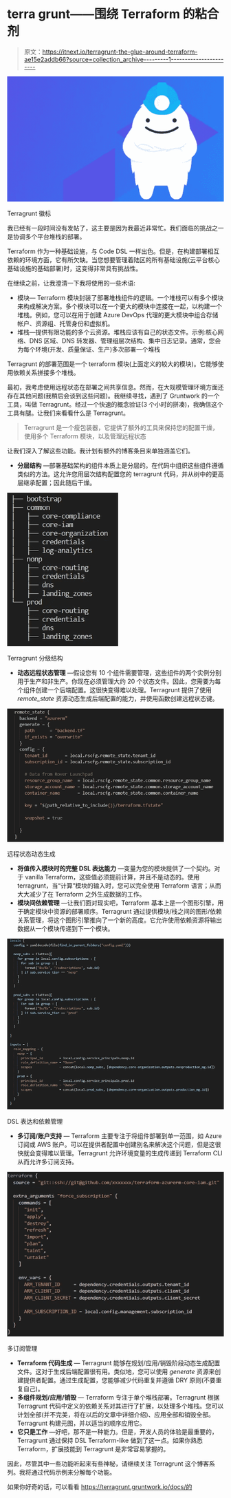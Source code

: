 # terra grunt——围绕 Terraform 的粘合剂

> 原文：<https://itnext.io/terragrunt-the-glue-around-terraform-ae15e2addb66?source=collection_archive---------1----------------------->

![](img/5992be47db1fb46c391bbe792d8818c5.png)

Terragrunt 徽标

我已经有一段时间没有发帖了，这主要是因为我最近非常忙。我们面临的挑战之一是协调多个平台堆栈的部署。

Terraform 作为一种基础设施，与 Code DSL 一样出色。但是，在构建部署相互依赖的环境方面，它有所欠缺。当您想要管理着陆区的所有基础设施(云平台核心基础设施的基础部署)时，这变得非常具有挑战性。

在继续之前，让我澄清一下我将使用的一些术语:

*   模块— Terraform 模块封装了部署堆栈组件的逻辑。一个堆栈可以有多个模块来构成解决方案。多个模块可以在一个更大的模块中连接在一起，以构建一个堆栈。例如，您可以在用于创建 Azure DevOps 代理的更大模块中组合存储帐户、资源组、托管身份和虚拟机。
*   堆栈—提供有限功能的多个云资源。堆栈应该有自己的状态文件。示例:核心网络、DNS 区域、DNS 转发器、管理组层次结构、集中日志记录。通常，您会为每个环境(开发、质量保证、生产)多次部署一个堆栈

Terragrunt 的部署范围是一个 terraform 模块(上面定义的较大的模块)。它能够使用依赖关系拼接多个堆栈。

最初，我考虑使用远程状态在部署之间共享信息。然而，在大规模管理环境方面还存在其他问题(我稍后会谈到这些问题)。我继续寻找，遇到了 Gruntwork 的一个工具，叫做 Terragrunt。经过一个快速的概念验证(3 个小时的拼凑)，我确信这个工具有腿。让我们来看看什么是 Terragrunt。

> Terragrunt 是一个瘦包装器，它提供了额外的工具来保持您的配置干燥，使用多个 Terraform 模块，以及管理远程状态

让我们深入了解这些功能。我计划有额外的博客条目来单独涵盖它们。

*   **分层结构** —部署基础架构的组件本质上是分层的。在代码中组织这些组件遵循类似的方法。这允许您用层次结构配置您的 terragrunt 代码，并从树中的更高层继承配置；因此随后干燥。

![](img/da58adf0f31d1824a860263a8e91bbbe.png)

Terragrunt 分级结构

*   **动态远程状态管理** —假设您有 10 个组件需要管理，这些组件的两个实例分别用于生产和非生产。你现在必须管理大约 20 个状态文件。因此，您需要为每个组件创建一个后端配置。这很快变得难以处理。Terragrunt 提供了使用 *remote_state* 资源动态生成后端配置的能力，并使用函数创建远程状态键。

![](img/4ad9aeeec73be1c07e8c6187b8bbf5ee.png)

远程状态动态生成

*   **将值传入模块时的完整 DSL 表达能力** —变量为您的模块提供了一个契约。对于 vanilla Terraform，这些值必须提前计算，并且不是动态的。使用 terragrunt，当“计算”模块的输入时，您可以完全使用 Terraform 语言；从而大大减少了在 Terraform 之外生成数据的工作。
*   **模块间依赖管理** —让我们面对现实吧，Terraform 基本上是一个图形引擎，用于确定模块中资源的部署顺序。Terragrunt 通过提供模块/栈之间的图形/依赖关系管理，将这个图形引擎推向了一个新的高度。它允许使用依赖资源将输出数据从一个模块传递到下一个模块。

![](img/5859e94c40ebca0c17ff28c04ecd33c3.png)

DSL 表达和依赖管理

*   **多订阅/账户支持** — Terraform 主要专注于将组件部署到单一范围，如 Azure 订阅或 AWS 账户。可以在提供者配置中创建别名来解决这个问题，但是这很快就会变得难以管理。Terragrunt 允许环境变量的生成传递到 Terraform CLI 从而允许多订阅支持。

![](img/748c3c9a87940934f2869dd08e64ca2c.png)

多订阅管理

*   **Terraform 代码生成** — Terragrunt 能够在规划/应用/销毁阶段动态生成配置文件。这对于生成后端配置很有用。类似地，您可以使用 *generate* 资源来创建提供者配置。通过生成配置，您能够减少代码重复并遵循 DRY 原则(不要重复自己)。
*   **多组件规划/应用/销毁** — Terraform 专注于单个堆栈部署。Terragrunt 根据 Terragrunt 代码中定义的依赖关系对其进行了扩展，以处理多个堆栈。您可以计划全部(并不完美，将在以后的文章中详细介绍)、应用全部和销毁全部。Terragrunt 构建元图，并以适当的顺序应用它。
*   **它只是工作** —好吧，那不是一种能力。但是，开发人员的体验是最重要的，Terragrunt 通过保持 DSL Terraform-like 做到了这一点。如果你熟悉 Terraform，扩展技能到 Terragrunt 是非常容易掌握的。

因此，尽管其中一些功能听起来有些神秘，请继续关注 Terragrunt 这个博客系列。我将通过代码示例来分解每个功能。

如果你好奇的话，可以看看 https://terragrunt.gruntwork.io/docs/的